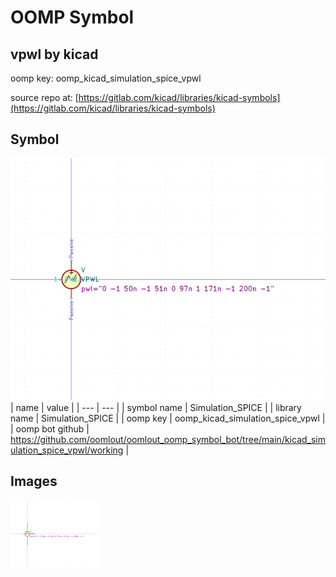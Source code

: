# OOMP Symbol  
## vpwl  by kicad  
  
oomp key: oomp_kicad_simulation_spice_vpwl  
  
source repo at: [https://gitlab.com/kicad/libraries/kicad-symbols](https://gitlab.com/kicad/libraries/kicad-symbols)  
## Symbol  
  
[![working.png](working_600.png)](working.png)  
| name | value | 
| --- | --- | 
| symbol name | Simulation_SPICE | 
| library name | Simulation_SPICE | 
| oomp key | oomp_kicad_simulation_spice_vpwl | 
| oomp bot github | https://github.com/oomlout/oomlout_oomp_symbol_bot/tree/main/kicad_simulation_spice_vpwl/working | 
## Images  
  
[![working.png](working_140.png)](working.png)  
